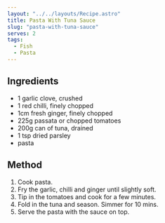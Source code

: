 ```yaml
---
layout: "../../layouts/Recipe.astro"
title: Pasta With Tuna Sauce
slug: "pasta-with-tuna-sauce"
serves: 2
tags:
  - Fish
  - Pasta
---
```


## Ingredients

- 1 garlic clove, crushed
- 1 red chilli, finely chopped
- 1cm fresh ginger, finely chopped
- 225g passata or chopped tomatoes
- 200g can of tuna, drained
- 1 tsp dried parsley
- pasta

## Method

1. Cook pasta.
1. Fry the garlic, chilli and ginger until slightly soft.
1. Tip in the tomatoes and cook for a few minutes.
1. Fold in the tuna and season. Simmer for 10 mins.
1. Serve the pasta with the sauce on top.